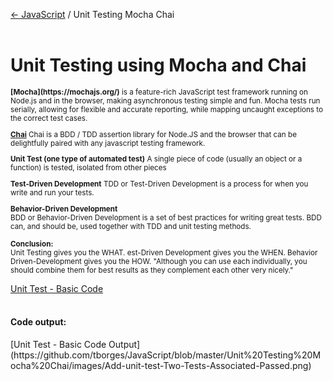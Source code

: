 <a href="https://github.com/tborges/JavaScript">&larr; JavaScript</a> / Unit Testing Mocha Chai
<br>
<br>
# Unit Testing using Mocha and Chai 
<small>
<b>[Mocha](https://mochajs.org/)</b> is a feature-rich JavaScript test framework running on Node.js and in the browser, making asynchronous testing simple and fun. Mocha tests run serially, allowing for flexible and accurate reporting, while mapping uncaught exceptions to the correct test cases.

<b>[Chai](http://www.chaijs.com/)</b> Chai is a BDD / TDD assertion library for Node.JS and the browser that can be delightfully paired with any javascript testing framework.

<b>Unit Test (one type of automated test)</b> 
A single piece of code (usually an object or a 
function) is tested, isolated from other pieces

<b>Test-Driven Development</b> 
TDD or Test-Driven Development is a process for 
when you write and run your tests.

<b>Behavior-Driven Development</b>  
BDD or Behavior-Driven Development is a set of best 
practices for writing great tests. BDD can, and should be, 
used together with TDD and unit testing methods.

<b>Conclusion:</b>  
Unit Testing gives you the WHAT.
est-Driven Development gives you the WHEN. 
Behavior Driven-Development gives you the HOW.
"Although you can use each individually, you should combine them for best results as they complement each other very nicely."
</small>

[Unit Test - Basic Code](https://github.com/tborges/JavaScript/blob/master/Unit%20Testing%20Mocha%20Chai/images/basic-code.png)
<br>
<br>
<h4>Code output:</h4>
[Unit Test - Basic Code Output](https://github.com/tborges/JavaScript/blob/master/Unit%20Testing%20Mocha%20Chai/images/Add-unit-test-Two-Tests-Associated-Passed.png)
